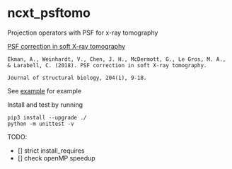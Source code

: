 # ncxt_psftomo
Projection operators with PSF for x-ray tomography

[PSF correction in soft X-ray tomography](https://doi.org/10.1016/j.jsb.2018.06.003)
```
Ekman, A., Weinhardt, V., Chen, J. H., McDermott, G., Le Gros, M. A., & Larabell, C. (2018). PSF correction in soft X-ray tomography. 

Journal of structural biology, 204(1), 9-18.
```

See [example](PSF_projectors.ipynb) for example

Install and test by running
```
pip3 install --upgrade ./
python -m unittest -v
```



TODO:
- [] strict install_requires
- [] check openMP speedup